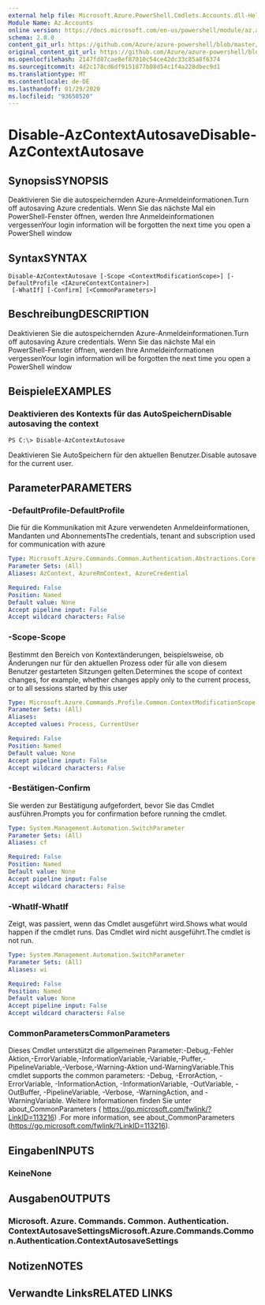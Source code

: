 ```yaml
---
external help file: Microsoft.Azure.PowerShell.Cmdlets.Accounts.dll-Help.xml
Module Name: Az.Accounts
online version: https://docs.microsoft.com/en-us/powershell/module/az.accounts/disable-azcontextautosave
schema: 2.0.0
content_git_url: https://github.com/Azure/azure-powershell/blob/master/src/Accounts/Accounts/help/Disable-AzContextAutosave.md
original_content_git_url: https://github.com/Azure/azure-powershell/blob/master/src/Accounts/Accounts/help/Disable-AzContextAutosave.md
ms.openlocfilehash: 2147fd87cae8ef87010c54ce42dc33c85a8f6374
ms.sourcegitcommit: 4d2c178cd6df9151877b08d54c1f4a228dbec9d1
ms.translationtype: MT
ms.contentlocale: de-DE
ms.lasthandoff: 01/29/2020
ms.locfileid: "93650520"
---
```

# <span data-ttu-id="24aec-101">Disable-AzContextAutosave</span><span class="sxs-lookup"><span data-stu-id="24aec-101">Disable-AzContextAutosave</span></span>

## <span data-ttu-id="24aec-102">Synopsis</span><span class="sxs-lookup"><span data-stu-id="24aec-102">SYNOPSIS</span></span>
<span data-ttu-id="24aec-103">Deaktivieren Sie die autospeichernden Azure-Anmeldeinformationen.</span><span class="sxs-lookup"><span data-stu-id="24aec-103">Turn off autosaving Azure credentials.</span></span>  <span data-ttu-id="24aec-104">Wenn Sie das nächste Mal ein PowerShell-Fenster öffnen, werden Ihre Anmeldeinformationen vergessen</span><span class="sxs-lookup"><span data-stu-id="24aec-104">Your login information will be forgotten the next time you open a PowerShell window</span></span>

## <span data-ttu-id="24aec-105">Syntax</span><span class="sxs-lookup"><span data-stu-id="24aec-105">SYNTAX</span></span>

```
Disable-AzContextAutosave [-Scope <ContextModificationScope>] [-DefaultProfile <IAzureContextContainer>]
 [-WhatIf] [-Confirm] [<CommonParameters>]
```

## <span data-ttu-id="24aec-106">Beschreibung</span><span class="sxs-lookup"><span data-stu-id="24aec-106">DESCRIPTION</span></span>
<span data-ttu-id="24aec-107">Deaktivieren Sie die autospeichernden Azure-Anmeldeinformationen.</span><span class="sxs-lookup"><span data-stu-id="24aec-107">Turn off autosaving Azure credentials.</span></span>  <span data-ttu-id="24aec-108">Wenn Sie das nächste Mal ein PowerShell-Fenster öffnen, werden Ihre Anmeldeinformationen vergessen</span><span class="sxs-lookup"><span data-stu-id="24aec-108">Your login information will be forgotten the next time you open a PowerShell window</span></span>

## <span data-ttu-id="24aec-109">Beispiele</span><span class="sxs-lookup"><span data-stu-id="24aec-109">EXAMPLES</span></span>

### <span data-ttu-id="24aec-110">Deaktivieren des Kontexts für das AutoSpeichern</span><span class="sxs-lookup"><span data-stu-id="24aec-110">Disable autosaving the context</span></span>
```
PS C:\> Disable-AzContextAutosave
```

<span data-ttu-id="24aec-111">Deaktivieren Sie AutoSpeichern für den aktuellen Benutzer.</span><span class="sxs-lookup"><span data-stu-id="24aec-111">Disable autosave for the current user.</span></span>

## <span data-ttu-id="24aec-112">Parameter</span><span class="sxs-lookup"><span data-stu-id="24aec-112">PARAMETERS</span></span>

### <span data-ttu-id="24aec-113">-DefaultProfile</span><span class="sxs-lookup"><span data-stu-id="24aec-113">-DefaultProfile</span></span>
<span data-ttu-id="24aec-114">Die für die Kommunikation mit Azure verwendeten Anmeldeinformationen, Mandanten und Abonnements</span><span class="sxs-lookup"><span data-stu-id="24aec-114">The credentials, tenant and subscription used for communication with azure</span></span>

```yaml
Type: Microsoft.Azure.Commands.Common.Authentication.Abstractions.Core.IAzureContextContainer
Parameter Sets: (All)
Aliases: AzContext, AzureRmContext, AzureCredential

Required: False
Position: Named
Default value: None
Accept pipeline input: False
Accept wildcard characters: False
```

### <span data-ttu-id="24aec-115">-Scope</span><span class="sxs-lookup"><span data-stu-id="24aec-115">-Scope</span></span>
<span data-ttu-id="24aec-116">Bestimmt den Bereich von Kontextänderungen, beispielsweise, ob Änderungen nur für den aktuellen Prozess oder für alle von diesem Benutzer gestarteten Sitzungen gelten.</span><span class="sxs-lookup"><span data-stu-id="24aec-116">Determines the scope of context changes, for example, whether changes apply only to the current process, or to all sessions started by this user</span></span>

```yaml
Type: Microsoft.Azure.Commands.Profile.Common.ContextModificationScope
Parameter Sets: (All)
Aliases:
Accepted values: Process, CurrentUser

Required: False
Position: Named
Default value: None
Accept pipeline input: False
Accept wildcard characters: False
```

### <span data-ttu-id="24aec-117">-Bestätigen</span><span class="sxs-lookup"><span data-stu-id="24aec-117">-Confirm</span></span>
<span data-ttu-id="24aec-118">Sie werden zur Bestätigung aufgefordert, bevor Sie das Cmdlet ausführen.</span><span class="sxs-lookup"><span data-stu-id="24aec-118">Prompts you for confirmation before running the cmdlet.</span></span>

```yaml
Type: System.Management.Automation.SwitchParameter
Parameter Sets: (All)
Aliases: cf

Required: False
Position: Named
Default value: None
Accept pipeline input: False
Accept wildcard characters: False
```

### <span data-ttu-id="24aec-119">-WhatIf</span><span class="sxs-lookup"><span data-stu-id="24aec-119">-WhatIf</span></span>
<span data-ttu-id="24aec-120">Zeigt, was passiert, wenn das Cmdlet ausgeführt wird.</span><span class="sxs-lookup"><span data-stu-id="24aec-120">Shows what would happen if the cmdlet runs.</span></span>
<span data-ttu-id="24aec-121">Das Cmdlet wird nicht ausgeführt.</span><span class="sxs-lookup"><span data-stu-id="24aec-121">The cmdlet is not run.</span></span>

```yaml
Type: System.Management.Automation.SwitchParameter
Parameter Sets: (All)
Aliases: wi

Required: False
Position: Named
Default value: None
Accept pipeline input: False
Accept wildcard characters: False
```

### <span data-ttu-id="24aec-122">CommonParameters</span><span class="sxs-lookup"><span data-stu-id="24aec-122">CommonParameters</span></span>
<span data-ttu-id="24aec-123">Dieses Cmdlet unterstützt die allgemeinen Parameter:-Debug,-Fehler Aktion,-ErrorVariable,-InformationVariable,-Variable,-Puffer,-PipelineVariable,-Verbose,-Warning-Aktion und-WarningVariable.</span><span class="sxs-lookup"><span data-stu-id="24aec-123">This cmdlet supports the common parameters: -Debug, -ErrorAction, -ErrorVariable, -InformationAction, -InformationVariable, -OutVariable, -OutBuffer, -PipelineVariable, -Verbose, -WarningAction, and -WarningVariable.</span></span> <span data-ttu-id="24aec-124">Weitere Informationen finden Sie unter about_CommonParameters ( https://go.microsoft.com/fwlink/?LinkID=113216) .</span><span class="sxs-lookup"><span data-stu-id="24aec-124">For more information, see about_CommonParameters (https://go.microsoft.com/fwlink/?LinkID=113216).</span></span>

## <span data-ttu-id="24aec-125">Eingaben</span><span class="sxs-lookup"><span data-stu-id="24aec-125">INPUTS</span></span>

### <span data-ttu-id="24aec-126">Keine</span><span class="sxs-lookup"><span data-stu-id="24aec-126">None</span></span>

## <span data-ttu-id="24aec-127">Ausgaben</span><span class="sxs-lookup"><span data-stu-id="24aec-127">OUTPUTS</span></span>

### <span data-ttu-id="24aec-128">Microsoft. Azure. Commands. Common. Authentication. ContextAutosaveSettings</span><span class="sxs-lookup"><span data-stu-id="24aec-128">Microsoft.Azure.Commands.Common.Authentication.ContextAutosaveSettings</span></span>

## <span data-ttu-id="24aec-129">Notizen</span><span class="sxs-lookup"><span data-stu-id="24aec-129">NOTES</span></span>

## <span data-ttu-id="24aec-130">Verwandte Links</span><span class="sxs-lookup"><span data-stu-id="24aec-130">RELATED LINKS</span></span>
